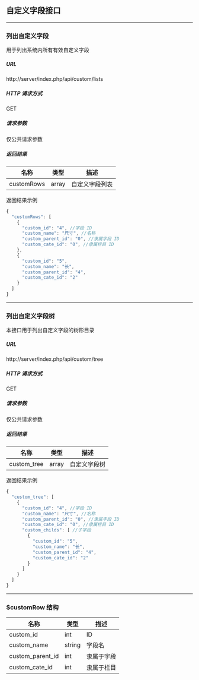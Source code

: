 ## 自定义字段接口

----------

### 列出自定义字段

用于列出系统内所有有效自定义字段

##### URL

http://server/index.php/api/custom/lists

##### HTTP 请求方式

GET

##### 请求参数

仅公共请求参数

##### 返回结果

| 名称 | 类型 | 描述 |
| - | - | - |
| customRows | array | 自定义字段列表 | 详情请查看 [$customRow](#customRow) |

返回结果示例

``` javascript
{
  "customRows": [
    {
      "custom_id": "4", //字段 ID
      "custom_name": "尺寸", //名称
      "custom_parent_id": "0", //隶属字段 ID
      "custom_cate_id": "0", //隶属栏目 ID
    },
    {
      "custom_id": "5",
      "custom_name": "长",
      "custom_parent_id": "4",
      "custom_cate_id": "2"
    }
  ]
}
```

----------

### 列出自定义字段树

本接口用于列出自定义字段的树形目录

##### URL

http://server/index.php/api/custom/tree

##### HTTP 请求方式

GET

##### 请求参数

仅公共请求参数

##### 返回结果

| 名称 | 类型 | 描述 |
| - | - | - |
| custom_tree | array | 自定义字段树 | 详情请查看 [$customRow](#customRow) |

返回结果示例

``` javascript
{
  "custom_tree": [
    {
      "custom_id": "4", //字段 ID
      "custom_name": "尺寸", //名称
      "custom_parent_id": "0", //隶属字段 ID
      "custom_cate_id": "0", //隶属栏目 ID
      "custom_childs": [ //子字段
        {
          "custom_id": "5",
          "custom_name": "长",
          "custom_parent_id": "4",
          "custom_cate_id": "2"
        }
      ]
    }
  ]
}
```

----------

<span id="customRow"></span>

### $customRow 结构

| 名称 | 类型 | 描述 |
| - | - | - |
| custom_id | int | ID |
| custom_name | string | 字段名 |
| custom_parent_id | int | 隶属于字段 |
| custom_cate_id | int | 隶属于栏目 |

